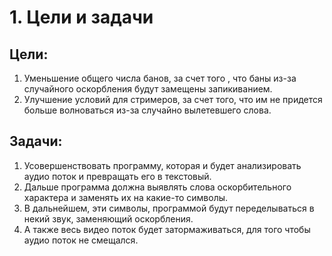 # 1. Цели и задачи
## Цели:
1. Уменьшение общего числа банов, за счет того , что баны из-за случайного оскорбления будут замещены запикиванием.
2. Улучшение условий для стримеров, за счет того, что им не придется больше волноваться из-за случайно вылетевшего слова.
## Задачи:
1. Усовершенствовать программу, которая и будет анализировать аудио поток и превращать его в текстовый.
2. Дальше программа должна выявлять слова оскорбительного характера и заменять их на какие-то символы.
3. В дальнейшем, эти символы, программой будут переделываться в некий звук, заменяющий оскорбления.
4. А также весь видео поток будет затормаживаться, для того чтобы аудио поток не смещался.
